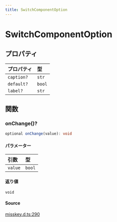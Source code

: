 ```yaml
---
title: SwitchComponentOption
---
```


# SwitchComponentOption

## プロパティ

| プロパティ | 型 |
| :------ | :------ |
| `caption?` | `str` |
| `default?` | `bool` |
| `label?` | `str` |

## 関数

### onChange()?

```ts
optional onChange(value): void
```

#### パラメーター

| 引数 | 型 |
| :------ | :------ |
| `value` | `bool` |

#### 返り値

`void`

#### Source

[misskey.d.ts:290](https://github.com/slofp/aitslib/blob/c68ee63df45b36b0270b35442b084a226b762eeb/src/misskey.d.ts#L290)
